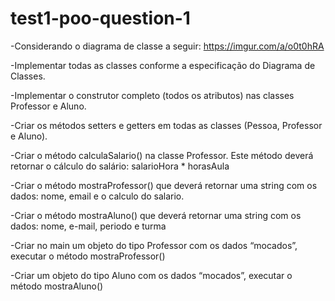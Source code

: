 # test1-poo-question-1
-Considerando o diagrama de classe a seguir: https://imgur.com/a/o0t0hRA

-Implementar todas as classes conforme a especificação do Diagrama de Classes.

-Implementar o construtor completo (todos os atributos) nas classes Professor e Aluno.

-Criar os métodos setters e getters em todas as classes (Pessoa, Professor e Aluno).

-Criar o método calculaSalario() na classe Professor. Este método deverá retornar o cálculo do salário: salarioHora * horasAula

-Criar o método mostraProfessor() que deverá retornar uma string com os dados: nome, email e o calculo do salario.

-Criar o método mostraAluno() que deverá retornar uma string com os dados: nome, e-mail, periodo e turma

-Criar no main um objeto do tipo Professor com os dados “mocados”, executar o método mostraProfessor()

-Criar um objeto do tipo Aluno com os dados “mocados”, executar o método mostraAluno()
